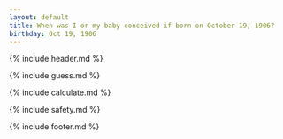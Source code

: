 ```yaml
---
layout: default
title: When was I or my baby conceived if born on October 19, 1906?
birthday: Oct 19, 1906
---
```


{% include header.md %}

{% include guess.md %}

{% include calculate.md %}

{% include safety.md %}

{% include footer.md %}




